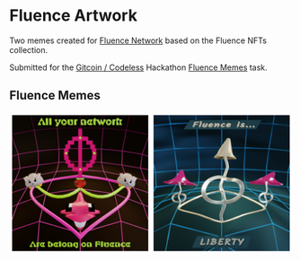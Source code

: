 # Fluence Artwork

Two memes created for [Fluence Network](https://fluence.network/) based on the Fluence NFTs collection.  

Submitted for the [Gitcoin / Codeless](https://gitcoin.co/hackathon/codeless) Hackathon [Fluence Memes](https://gitcoin.co/issue/fluencelabs/gitcoin-codeless-conduct-2022/2/100027779) task.

## Fluence Memes

![Fluence Memes](https://github.com/ben-razor/fluence-artwork/blob/main/render/memes/gallery.png)
